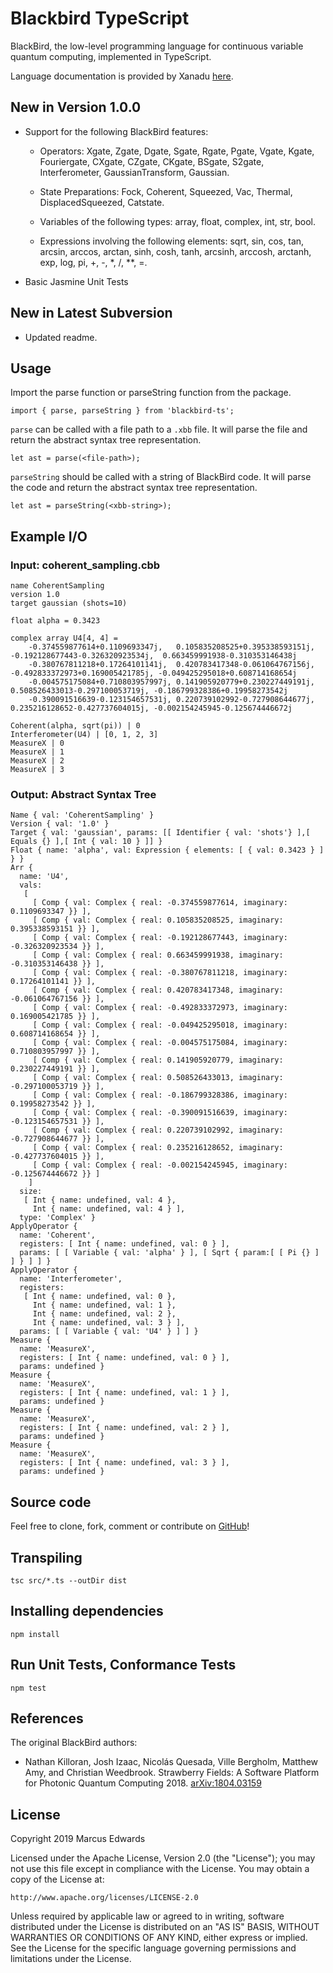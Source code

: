 # Blackbird TypeScript

BlackBird, the low-level programming language for continuous variable quantum computing, implemented in TypeScript.

Language documentation is provided by Xanadu [here](https://strawberryfields.readthedocs.io/en/latest/tutorials/blackbird.html).

## New in Version 1.0.0

- Support for the following BlackBird features:

  - Operators: Xgate, Zgate, Dgate, Sgate, Rgate, Pgate, Vgate, Kgate, Fouriergate, CXgate, CZgate, CKgate, BSgate, S2gate, Interferometer, GaussianTransform, Gaussian.

  - State Preparations: Fock, Coherent, Squeezed, Vac, Thermal, DisplacedSqueezed, Catstate.

  - Variables of the following types: array, float, complex, int, str, bool.

  - Expressions involving the following elements: sqrt, sin, cos, tan, arcsin, arccos, arctan, sinh, cosh, tanh, arcsinh, arccosh, arctanh, exp, log, pi, +, -, *, /, **, =.

- Basic Jasmine Unit Tests

## New in Latest Subversion

- Updated readme.

## Usage

Import the parse function or parseString function from the package.

```
import { parse, parseString } from 'blackbird-ts';
```

`parse` can be called with a file path to a `.xbb` file. It will parse the file and return the abstract syntax tree representation.

```
let ast = parse(<file-path>);
```

`parseString`  should be called with a string of BlackBird code. It will parse the code and return the abstract syntax tree representation.

```
let ast = parseString(<xbb-string>);
```

## Example I/O

### Input: coherent_sampling.cbb

```
name CoherentSampling
version 1.0
target gaussian (shots=10)

float alpha = 0.3423

complex array U4[4, 4] =
    -0.374559877614+0.1109693347j,   0.105835208525+0.395338593151j, -0.192128677443-0.326320923534j,  0.663459991938-0.310353146438j
    -0.380767811218+0.17264101141j,  0.420783417348-0.061064767156j, -0.492833372973+0.169005421785j, -0.049425295018+0.608714168654j
    -0.004575175084+0.710803957997j, 0.141905920779+0.230227449191j,  0.508526433013-0.297100053719j, -0.186799328386+0.19958273542j
    -0.390091516639-0.123154657531j, 0.220739102992-0.727908644677j,  0.235216128652-0.427737604015j, -0.002154245945-0.125674446672j

Coherent(alpha, sqrt(pi)) | 0
Interferometer(U4) | [0, 1, 2, 3]
MeasureX | 0
MeasureX | 1
MeasureX | 2
MeasureX | 3
```

### Output: Abstract Syntax Tree

```
Name { val: 'CoherentSampling' }
Version { val: '1.0' }
Target { val: 'gaussian', params: [[ Identifier { val: 'shots'} ],[ Equals {} ],[ Int { val: 10 } ]] }
Float { name: 'alpha', val: Expression { elements: [ { val: 0.3423 } ] } }
Arr {
  name: 'U4',
  vals:
   [
     [ Comp { val: Complex { real: -0.374559877614, imaginary: 0.1109693347 }} ],
     [ Comp { val: Complex { real: 0.105835208525, imaginary: 0.395338593151 }} ],
     [ Comp { val: Complex { real: -0.192128677443, imaginary: -0.326320923534 }} ],
     [ Comp { val: Complex { real: 0.663459991938, imaginary: -0.310353146438 }} ],
     [ Comp { val: Complex { real: -0.380767811218, imaginary: 0.17264101141 }} ],
     [ Comp { val: Complex { real: 0.420783417348, imaginary: -0.061064767156 }} ],
     [ Comp { val: Complex { real: -0.492833372973, imaginary: 0.169005421785 }} ],
     [ Comp { val: Complex { real: -0.049425295018, imaginary: 0.608714168654 }} ],
     [ Comp { val: Complex { real: -0.004575175084, imaginary: 0.710803957997 }} ],
     [ Comp { val: Complex { real: 0.141905920779, imaginary: 0.230227449191 }} ],
     [ Comp { val: Complex { real: 0.508526433013, imaginary: -0.297100053719 }} ],
     [ Comp { val: Complex { real: -0.186799328386, imaginary: 0.19958273542 }} ],
     [ Comp { val: Complex { real: -0.390091516639, imaginary: -0.123154657531 }} ],
     [ Comp { val: Complex { real: 0.220739102992, imaginary: -0.727908644677 }} ],
     [ Comp { val: Complex { real: 0.235216128652, imaginary: -0.427737604015 }} ],
     [ Comp { val: Complex { real: -0.002154245945, imaginary: -0.125674446672 }} ]
    ]
  size:
   [ Int { name: undefined, val: 4 },
     Int { name: undefined, val: 4 } ],
  type: 'Complex' }
ApplyOperator {
  name: 'Coherent',
  registers: [ Int { name: undefined, val: 0 } ],
  params: [ [ Variable { val: 'alpha' } ], [ Sqrt { param:[ [ Pi {} ] ] } ] ] }
ApplyOperator {
  name: 'Interferometer',
  registers:
   [ Int { name: undefined, val: 0 },
     Int { name: undefined, val: 1 },
     Int { name: undefined, val: 2 },
     Int { name: undefined, val: 3 } ],
  params: [ [ Variable { val: 'U4' } ] ] }
Measure {
  name: 'MeasureX',
  registers: [ Int { name: undefined, val: 0 } ],
  params: undefined }
Measure {
  name: 'MeasureX',
  registers: [ Int { name: undefined, val: 1 } ],
  params: undefined }
Measure {
  name: 'MeasureX',
  registers: [ Int { name: undefined, val: 2 } ],
  params: undefined }
Measure {
  name: 'MeasureX',
  registers: [ Int { name: undefined, val: 3 } ],
  params: undefined }
```

## Source code

Feel free to clone, fork, comment or contribute on [GitHub](https://github.com/comp-phys-marc/blackbird-ts)!

## Transpiling

```
tsc src/*.ts --outDir dist
```

## Installing dependencies

```
npm install
```

## Run Unit Tests, Conformance Tests

```
npm test
```

## References

The original BlackBird authors:

- Nathan Killoran, Josh Izaac, Nicolás Quesada, Ville Bergholm, Matthew Amy, and Christian Weedbrook. Strawberry Fields: A Software Platform for Photonic Quantum Computing 2018. [arXiv:1804.03159](http://web.archive.org/web/20210122181034/https://quantum-journal.org/papers/q-2019-03-11-129/)

## License

Copyright 2019 Marcus Edwards

Licensed under the Apache License, Version 2.0 (the "License"); you may not use this file except in compliance with the License. You may obtain a copy of the License at:

```
http://www.apache.org/licenses/LICENSE-2.0
```

Unless required by applicable law or agreed to in writing, software distributed under the License is distributed on an "AS IS" BASIS, WITHOUT WARRANTIES OR CONDITIONS OF ANY KIND, either express or implied. See the License for the specific language governing permissions and limitations under the License.
